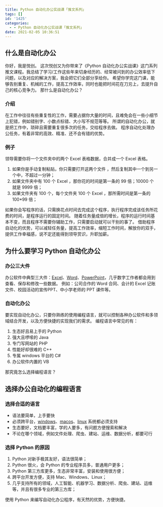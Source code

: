 ```yaml
---
title: Python 自动化办公实战课「推文系列」
tags: []
id: '1425'
categories:
  - - Python 自动化办公实战课「推文系列」
date: 2021-02-05 10:36:51
---
```


## 什么是自动化办公

你好，我是悦创。 这次悦创又为你带来了《Python 自动化办公实战课》这门系列推文课程。我总结了学习/工作这些年来切身经历的、经常被问到的办公效率低下问题，以及对应的解决方案，我会把它们全部分享给你。 希望你学完这门课，能够告别重复、机械的工作，提高工作效率，同时也能把时间花在刀刃上，去提升自己的核心竞争力。 那什么是自动化办公？

### 介绍

在工作中往往有些重复性的工作，需要占据你大量的时间，且难免会在一些小细节上犯错，例如错别字、小数点标错、大小写不规范等等。 所谓的自动化办公，就是把工作中，琐碎且需要重复很多次的任务，交给程序去做。 程序自动化处理办公任务，有着非常的高效、精准、还不会有错的优势。

### 例子

领导需要你将一个文件夹中的两个 Excel 表格数据，合并成一个 Excel 表格。

1.  如果你是手动复制粘贴，你只需要打开这两个文件 ，然后复制其中一个到另一个中，不超过一分钟；
2.  如果文件夹中有 100 个 Excel ，那你花的时间是第一条的 99 倍；10000 个就是 9999 倍；
3.  如果文件夹有 100 个，每个文件夹 100 个 Excel ，那所需时间是第一条的 100\*99 倍；

如果你会写程序的话，只需换花点时间去完成这个程序，执行程序完成该任务所花费的时间，是程序运行的固定时间。 随着任务量成倍的增长，程序的运行时间基本不变，而且程序不需要你辅助工作，只需要启动就可以干别的事了。 借助程序自动化的优势，可以减轻任务量，提高工作效率，缩短工作时间，解放你的双手，提供工作幸福感，说不定还能得到领导赏识，升职加薪。

## 为什么要学习 Python 自动化办公

### 办公三大件

办公软件中典型三大件：[Excel](https://baike.baidu.com/item/Microsoft%20Office%20Excel/1448703?fromtitle=Excel&fromid=9564&fr=aladdin)、[Word](https://baike.baidu.com/item/Microsoft%20Office%20Word/1448679?fromtitle=Word&fromid=2970534&fr=aladdin)、[PowerPoint](https://baike.baidu.com/item/Microsoft%20Office%20PowerPoint/888571?fromtitle=PowerPoint&fromid=904847&fr=aladdin)，几乎数字工作者都会用到查看、保存和修改一些数据。 例如：公司合作的 Word 合同、会计的 Excel 记账文件、校园活动的宣传PPT、中小学老师的 PPT 课件等。

### 自动化办公

要实现自动化办公，只要你熟练的使用编程语言，就可以控制各种办公软件和多领域结合开发，以及方便快捷的实现我们的需求。 编程语言中常见的有：

1.  生态好且易上手的 Python
2.  强大且啰嗦的 Java
3.  专门写网站的 PHP
4.  性能好却很难的 C++
5.  专属 windows 平台的 C#
6.  办公软件内置的 VB

那究竟怎么选择编程语言？

## 选择办公自动化的编程语言

### 选择合适的语言

*   语法要简单，上手要快
*   必须跨平台，[windows](https://baike.baidu.com/item/Windows%E6%93%8D%E4%BD%9C%E7%B3%BB%E7%BB%9F/852149?fromtitle=WINDOWS&fromid=165458&fr=aladdin)、[macos](https://baike.baidu.com/item/Mac%20OS/2840867?fromtitle=MacOS&fromid=8654551&fr=aladdin)、[linux](https://baike.baidu.com/item/Linux/27050) 系统都必须支持
*   生态要好，文档要丰富，学的人要多，有问题方便搜索和解决
*   不论在哪个领域，例如文件处理、爬虫、建站、运维、数据分析，都要可行

### 选择 Python 的原因

1.  Python 对新手极其友好，语法很简单；
2.  Python 很火，会 Python 的专业程序员多，普通用户更多；
3.  Python 第三方库更多，生态非常丰富，安装和使用很方便；
4.  跨平台开发方便，支持 Mac、Windows、Linux；
5.  几乎支持所有的领域，人工智能、机器学习、数据分析、爬虫、建站、运维等，并且有很多专业的第三方库；

使用 Python 来编写自动化办公程序，有天然的优势，方便快捷。